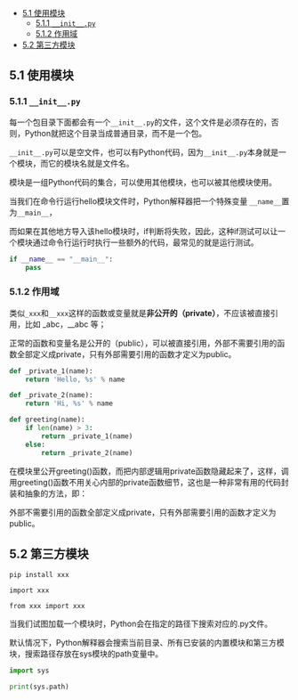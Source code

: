 - [5.1 使用模块](#51-使用模块)
  - [5.1.1 `__init__.py`](#511-__init__py)
  - [5.1.2 作用域](#512-作用域)
- [5.2 第三方模块](#52-第三方模块)

## 5.1 使用模块

### 5.1.1 `__init__.py`

每一个包目录下面都会有一个`__init__.py`的文件，这个文件是必须存在的，否则，Python就把这个目录当成普通目录，而不是一个包。

`__init__.py`可以是空文件，也可以有Python代码，因为`__init__.py`本身就是一个模块，而它的模块名就是文件名。

模块是一组Python代码的集合，可以使用其他模块，也可以被其他模块使用。

当我们在命令行运行hello模块文件时，Python解释器把一个特殊变量 `__name__`置为`__main__`，

而如果在其他地方导入该hello模块时，if判断将失败，因此，这种if测试可以让一个模块通过命令行运行时执行一些额外的代码，最常见的就是运行测试。

```python
if __name__ == "__main__":
    pass
```
### 5.1.2 作用域

类似`_xxx`和`__xxx`这样的函数或变量就是**非公开的（private）**，不应该被直接引用，比如 _abc，__abc 等；

正常的函数和变量名是公开的（public），可以被直接引用，外部不需要引用的函数全部定义成private，只有外部需要引用的函数才定义为public。

```python
def _private_1(name):
    return 'Hello, %s' % name

def _private_2(name):
    return 'Hi, %s' % name

def greeting(name):
    if len(name) > 3:
        return _private_1(name)
    else:
        return _private_2(name)
```

在模块里公开greeting()函数，而把内部逻辑用private函数隐藏起来了，这样，调用greeting()函数不用关心内部的private函数细节，这也是一种非常有用的代码封装和抽象的方法，即：

外部不需要引用的函数全部定义成private，只有外部需要引用的函数才定义为public。

## 5.2 第三方模块

`pip install xxx`

`import xxx`

`from xxx import xxx`

当我们试图加载一个模块时，Python会在指定的路径下搜索对应的.py文件。

默认情况下，Python解释器会搜索当前目录、所有已安装的内置模块和第三方模块，搜索路径存放在sys模块的path变量中。

```python
import sys

print(sys.path)
```